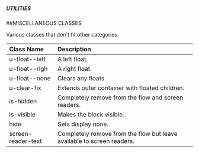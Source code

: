 ##### UTILITIES
##MISCELLANEOUS CLASSES

Various classes that don't fit other categories.


|Class Name|Description|
|:---------|:---------|
|u-float--left|A left float.|
|u-float--righ|A right float.|
|u-float--none|Clears any floats.|
|u-clear-fix|Extends outer container with floated children.|
|is-hidden|Completely remove from the flow and screen readers.|
|is-visible|Makes the block visible.|
|hide|Sets display none.|
|screen-reader-text|Completely remove from the flow but leave available to screen readers.|

